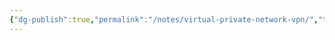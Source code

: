 ```yaml
---
{"dg-publish":true,"permalink":"/notes/virtual-private-network-vpn/","tags":["network"],"noteIcon":"1","created":"2025-01-22T23:11:13.727+08:00","updated":"2025-01-23T01:25:12.251+08:00"}
---
```



